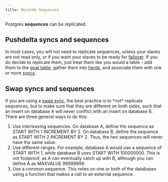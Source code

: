 ```yaml
---
title: Bucardo Sequences
---
```


Postgres **sequences** can be replicated.

Pushdelta syncs and sequences
-----------------------------

In most cases, you will not need to replicate sequences, unless your slaves are not read only, or if you want your slaves to be ready for [failover](/Bucardo/failover "wikilink"). If you do decide to replicate them, just treat them like you would a table - add them to the [goat table](/Bucardo/goat_table "wikilink"), gather them into [herds](/Bucardo/herds "wikilink"), and associate them with one or more [syncs](/Bucardo/syncs "wikilink").

Swap syncs and sequences
------------------------

If you are using a [swap sync](/Bucardo/swap_sync "wikilink"), the best practice is to \*not\* replicate sequences, but to make sure that they are different on both sides, such that an insert on database A will never conflict with an insert on database B. There are three general ways to do this:

1.  Use interleaving sequences. On database A, define the sequence as START WITH 1 INCREMENT BY 2. On database B, define the sequence as START WITH 2 INCREMENT BY 2. Thus, the two sequences will never have the same value.
2.  Use different ranges. For example, database A would use a sequence of START WITH 1, while database B uses START WITH 100000000. This is not foolproof, as A can eventually catch up with B, although you can define A as MAXVALUE 99999999.
3.  Use a common sequence. This relies on one or both of the databases using a function that makes a call to an external sequence.

